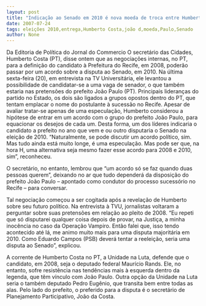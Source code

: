 ```yaml
---
layout: post
title: "Indicação ao Senado em 2010 é nova moeda de troca entre Humberto Costa e João Paulo "
date: 2007-07-24
tags: eleições 2010,entrega,Humberto Costa,joão d,moeda,Paulo,Senado
author: None
---
```

Da Editoria de Pol&iacute;tica do Jornal do Commercio
O secret&aacute;rio das Cidades, Humberto Costa (PT), disse ontem que as negocia&ccedil;&otilde;es internas, no PT, para a defini&ccedil;&atilde;o do candidato &agrave; Prefeitura do Recife, em 2008, poder&atilde;o passar por um acordo sobre a disputa ao Senado, em 2010. 
Na &uacute;ltima sexta-feira (20), em entrevista na TV Universit&aacute;ria, ele levantou a possibilidade de candidatar-se a uma vaga de senador, o que tamb&eacute;m estaria nas pretens&otilde;es do prefeito Jo&atilde;o Paulo (PT). Principais lideran&ccedil;as do partido no Estado, os dois s&atilde;o ligados a grupos opostos dentro do PT, que tentam emplacar o nome do postulante &agrave; sucess&atilde;o no Recife. 
Apesar de avaliar tratar-se apenas de uma especula&ccedil;&atilde;o, Humberto considerou a hip&oacute;tese de entrar em um acordo com o grupo do prefeito Jo&atilde;o Paulo, para equacionar os desejos de cada um. 
Desta forma, um dos l&iacute;deres indicaria o candidato a prefeito no ano que vem e ou outro disputaria o Senado na elei&ccedil;&atilde;o de 2010. &ldquo;Naturalmente, se pode discutir um acordo pol&iacute;tico, sim. Mas tudo ainda est&aacute; muito longe, &eacute; uma especula&ccedil;&atilde;o. Mas pode ser que, na hora H, uma alternativa seja mesmo fazer esse acordo para 2008 e 2010, sim&rdquo;, reconheceu. 

O secret&aacute;rio, no entanto, lembrou que &ldquo;um acordo s&oacute; se faz quando duas pessoas querem&rdquo;, deixando no ar que tudo depender&aacute; da disposi&ccedil;&atilde;o do prefeito Jo&atilde;o Paulo &ndash; apontado como condutor do processo sucess&oacute;rio no Recife &ndash; para conversar. 

Tal negocia&ccedil;&atilde;o come&ccedil;ou a ser cogitada ap&oacute;s a revela&ccedil;&atilde;o de Humberto sobre seu futuro pol&iacute;tico. Na entrevista &agrave; TVU, jornalistas voltaram a perguntar sobre suas pretens&otilde;es em rela&ccedil;&atilde;o ao pleito de 2008. 
&ldquo;Eu repeti que s&oacute; disputarei qualquer coisa depois de provar, na Justi&ccedil;a, a minha inoc&ecirc;ncia no caso da Opera&ccedil;&atilde;o Vampiro. Ent&atilde;o falei que, isso tendo acontecido at&eacute; l&aacute;, me animo muito mais para uma disputa majorit&aacute;ria em 2010. Como Eduardo Campos (PSB) dever&aacute; tentar a reelei&ccedil;&atilde;o, seria uma disputa ao Senado&rdquo;, explicou. 

A corrente de Humberto Costa no PT, a Unidade na Luta, defende que o candidato, em 2008, seja o deputado federal Maur&iacute;cio Rands. Ele, no entanto, sofre resist&ecirc;ncia nas tend&ecirc;ncias mais &agrave; esquerda dentro da legenda, que t&ecirc;m v&iacute;nculo com Jo&atilde;o Paulo. 
Outra op&ccedil;&atilde;o da Unidade na Luta seria o tamb&eacute;m deputado Pedro Eug&ecirc;nio, que transita bem entre todas as alas. Pelo lado do prefeito, o preferido para a disputa &eacute; o secret&aacute;rio de Planejamento Participativo, Jo&atilde;o da Costa. 